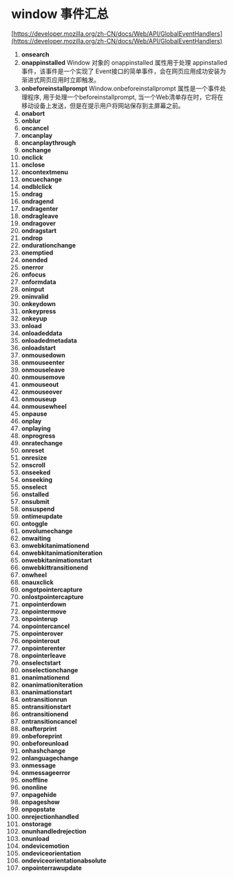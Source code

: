 # window 事件汇总
[https://developer.mozilla.org/zh-CN/docs/Web/API/GlobalEventHandlers](https://developer.mozilla.org/zh-CN/docs/Web/API/GlobalEventHandlers)

1. **onsearch**
2. **onappinstalled** Window 对象的 onappinstalled 属性用于处理 appinstalled  事件，该事件是一个实现了 Event接口的简单事件，会在网页应用成功安装为渐进式网页应用时立即触发。
3. **onbeforeinstallprompt** Window.onbeforeinstallprompt 属性是一个事件处理程序, 用于处理一个beforeinstallprompt, 当一个Web清单存在时，它将在移动设备上发送，但是在提示用户将网站保存到主屏幕之前。
4. **onabort**
5. **onblur**
6. **oncancel**
7. **oncanplay**
8. **oncanplaythrough**
9. **onchange**
10. **onclick**
11. **onclose**
12. **oncontextmenu**
13. **oncuechange**
14. **ondblclick**
15. **ondrag**
16. **ondragend**
17. **ondragenter**
18. **ondragleave**
19. **ondragover**
20. **ondragstart**
21. **ondrop**
22. **ondurationchange**
23. **onemptied**
24. **onended**
25. **onerror**
26. **onfocus**
27. **onformdata**
28. **oninput**
29. **oninvalid**
30. **onkeydown**
31. **onkeypress**
32. **onkeyup**
33. **onload**
34. **onloadeddata**
35. **onloadedmetadata**
36. **onloadstart**
37. **onmousedown**
38. **onmouseenter**
39. **onmouseleave**
40. **onmousemove**
41. **onmouseout**
42. **onmouseover**
43. **onmouseup**
44. **onmousewheel**
45. **onpause**
46. **onplay**
47. **onplaying**
48. **onprogress**
49. **onratechange**
50. **onreset**
51. **onresize**
52. **onscroll**
53. **onseeked**
54. **onseeking**
55. **onselect**
56. **onstalled**
57. **onsubmit**
58. **onsuspend**
59. **ontimeupdate**
60. **ontoggle**
61. **onvolumechange**
62. **onwaiting**
63. **onwebkitanimationend**
64. **onwebkitanimationiteration**
65. **onwebkitanimationstart**
66. **onwebkittransitionend**
67. **onwheel**
68. **onauxclick**
69. **ongotpointercapture**
70. **onlostpointercapture**
71. **onpointerdown**
72. **onpointermove**
73. **onpointerup**
74. **onpointercancel**
75. **onpointerover**
76. **onpointerout**
77. **onpointerenter**
78. **onpointerleave**
79. **onselectstart**
80. **onselectionchange**
81. **onanimationend**
82. **onanimationiteration**
83. **onanimationstart**
84. **ontransitionrun**
85. **ontransitionstart**
86. **ontransitionend**
87. **ontransitioncancel**
88. **onafterprint**
89. **onbeforeprint**
90. **onbeforeunload**
91. **onhashchange**
92. **onlanguagechange**
93. **onmessage**
94. **onmessageerror**
95. **onoffline**
96. **ononline**
97. **onpagehide**
98. **onpageshow**
99. **onpopstate**
100. **onrejectionhandled**
101. **onstorage**
102. **onunhandledrejection**
103. **onunload**
104. **ondevicemotion**
105. **ondeviceorientation**
106. **ondeviceorientationabsolute**
107. **onpointerrawupdate**
